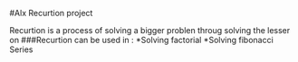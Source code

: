 #Alx Recurtion project

Recurtion is a process of solving a bigger problen throug solving the lesser on
###Recurtion can be used in :
*Solving factorial
*Solving fibonacci Series
